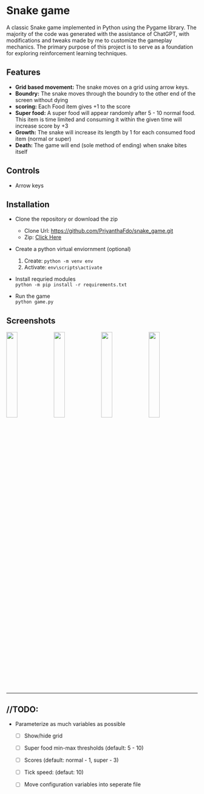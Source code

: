 # Snake game
A classic Snake game implemented in Python using the Pygame library. The majority of the code was generated with the assistance of ChatGPT, with modifications and tweaks made by me to customize the gameplay mechanics. The primary purpose of this project is to serve as a foundation for exploring reinforcement learning techniques.

## Features
- **Grid based movement:** The snake moves on a grid using arrow keys.
- **Boundry:** The snake moves through the boundry to the other end of the screen without dying
- **scoring:** Each Food item gives +1 to the score
- **Super food:** A super food will appear randomly after 5 - 10 normal food. This item is time limited and consuming it within the given time will increase score by +3
- **Growth:** The snake will increase its length by 1 for each consumed food item (normal or super)
- **Death:** The game will end (sole method of ending) when snake bites itself

## Controls
- Arrow keys

## Installation
- Clone the repository or download the zip <br />
  - Clone Url: https://github.com/PriyanthaFdo/snake_game.git <br />
  - Zip: [Click Here](https://github.com/PriyanthaFdo/snake_game/archive/refs/heads/main.zip)

- Create a python virtual enviornment (optional)<br />
  1. Create: `python -m venv env`<br />
  2. Activate: `env\scripts\activate`

- Install requried modules<br />
`python -m pip install -r requirements.txt`

- Run the game<br />
`python game.py`

## Screenshots
<img src="https://github.com/user-attachments/assets/6e783539-7479-4d9b-8da2-8c80a37c0822" width="24%">
<img src="https://github.com/user-attachments/assets/961ca197-f05a-4c4f-89a8-ec2ab928cd9b" width="24%">
<img src="https://github.com/user-attachments/assets/1f2a7d23-488f-4a04-84a7-138af74255ac" width="24%">
<img src="https://github.com/user-attachments/assets/bbe20325-c5fd-48eb-a45d-4c34112a4b09" width="24%">

***
## //TODO:
- Parameterize as much variables as possible
    - [ ] Show/hide grid
    - [ ] Super food min-max thresholds (default: 5 - 10)
    - [ ] Scores (default: normal - 1, super - 3)
    - [ ] Tick speed: (defaut: 10)
    - [ ] Move configuration variables into seperate file




